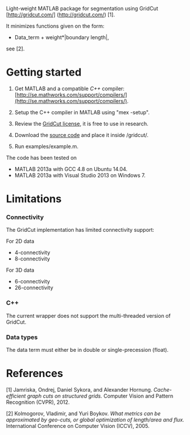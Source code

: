 Light-weight MATLAB package for segmentation using GridCut 
[http://gridcut.com/]
(http://gridcut.com/) [1].

It minimizes functions given on the form:

* Data_term + weight*|boundary length|,

see [2].



Getting started
===


1. Get MATLAB and a compatible _C++_ compiler: [http://se.mathworks.com/support/compilers/](http://se.mathworks.com/support/compilers/).

2. Setup the C++ compiler in MATLAB using "mex -setup".

3. Review the [GridCut license](http://gridcut.com/licensing.php), it is free to use in research.

4. Download the [source code](http://www.gridcut.com/) and place it inside /gridcut/.

5. Run examples/example.m.



The code has been tested on
* MATLAB 2013a with GCC 4.8 on Ubuntu 14.04.
* MATLAB 2013a with Visual Studio 2013 on Windows 7.

Limitations
===

### Connectivity ###

The GridCut implementation has limited connectivity support:


For 2D data
* 4-connectivity
* 8-connectivity

For 3D data
* 6-connectivity
* 26-connectivity


### C++ ###

The current wrapper does not support the multi-threaded version of GridCut.

### Data types ###

The data term must either be in double or single-precession (float).


References
===
[1]
Jamriska, Ondrej, Daniel Sykora, and Alexander Hornung.
_Cache-efficient graph cuts on structured grids._
Computer Vision and Pattern Recognition (CVPR), 2012.


[2]
Kolmogorov, Vladimir, and Yuri Boykov. 
_What metrics can be approximated by geo-cuts, or global optimization of length/area and flux._
International Conference on Computer Vision (ICCV), 2005.

